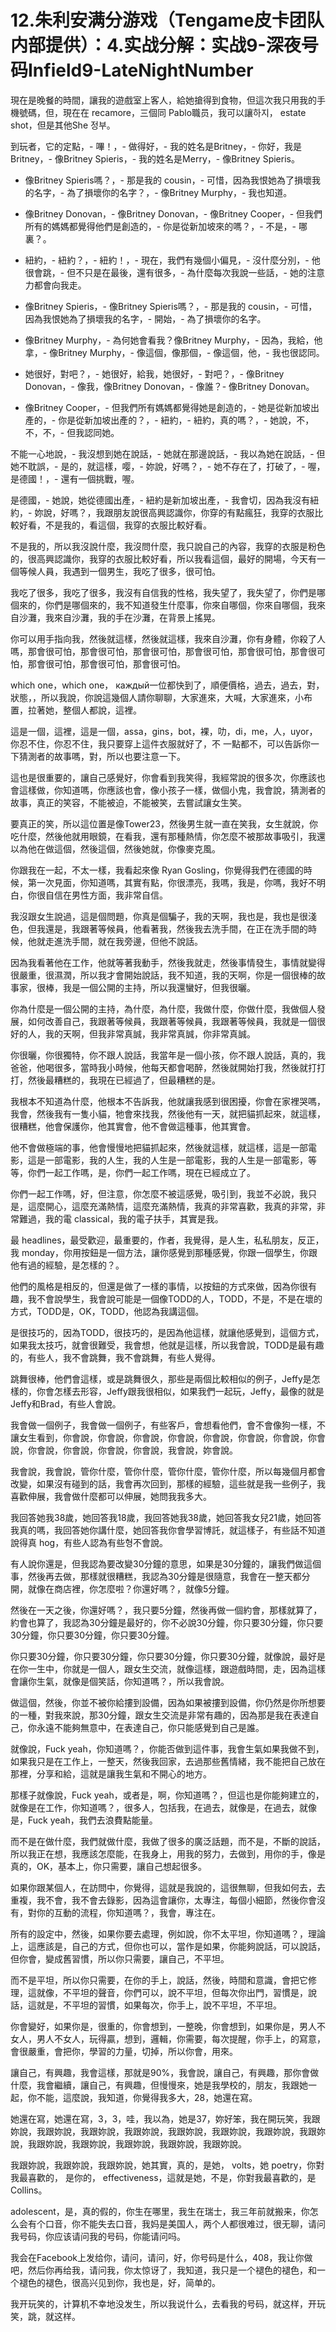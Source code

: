 # 12.朱利安满分游戏（Tengame皮卡团队内部提供）：4.实战分解：实战9-深夜号码Infield9-LateNightNumber

現在是晚餐的時間，讓我的遊戲室上客人，給她搶得到食物，但這次我只用我的手機號碼，但，現在在 recamore，三個同 Pablo職员，我可以讓하지， estate shot，但是其他She 정부。

到玩者，它的定點，- 嗶！，- 做得好，- 我的姓名是Britney，- 你好，我是Britney，- 像Britney Spieris，- 我的姓名是Merry，- 像Britney Spieris。

- 像Britney Spieris嗎？，- 那是我的 cousin，- 可惜，因為我恨她為了損壞我的名字，- 為了損壞你的名字？，- 像Britney Murphy，- 我也知道。

- 像Britney Donovan，- 像Britney Donovan，- 像Britney Cooper，- 但我們所有的媽媽都覺得他們是創造的，- 你是從新加坡來的嗎？，- 不是，- 哪裏？。

- 紐約，- 紐約？，- 紐約！，- 現在，我們有幾個小偏見，- 沒什麼分別，- 他很會跳，- 但不只是在最後，還有很多，- 為什麼每次我說一些話，- 她的注意力都會向我走。

- 像Britney Spieris，- 像Britney Spieris嗎？，- 那是我的 cousin，- 可惜，因為我恨她為了損壞我的名字，- 開始，- 為了損壞你的名字。

- 像Britney Murphy，- 為何她會看我？像Britney Murphy，- 因為，我給，他拿，- 像Britney Murphy，- 像這個，像那個，- 像這個，他，- 我也很認同。

- 她很好，對吧？，- 她很好，給我，她很好，- 對吧？，- 像Britney Donovan，- 像我，像Britney Donovan，- 像誰？- 像Britney Donovan。

- 像Britney Cooper，- 但我們所有媽媽都覺得她是創造的，- 她是從新加坡出產的，- 你是從新加坡出產的？，- 紐約，- 紐約，真的嗎？，- 她說，不，不，不，- 但我認同她。

不能一心地說，- 我沒想到她在說話，- 她就在那邊說話，- 我以為她在說話，- 但她不耽誤，- 是的，就這樣，嘤，- 妳說，好嗎？，- 她不存在了，打破了，- 喔，是德國！，- 還有一個挑戰，喔。

是德國，- 她說，她從德國出產，- 紐約是新加坡出產，- 我會切，因為我沒有紐約，- 妳說，好嗎？，我跟朋友說很高興認識你，你穿的有點瘋狂，我穿的衣服比較好看，不是我的，看這個，我穿的衣服比較好看。

不是我的，所以我沒說什麼，我沒問什麼，我只說自己的內容，我穿的衣服是粉色的，很高興認識你，我穿的衣服比較好看，所以我看這個，最好的開場，今天有一個等候人員，我遇到一個男生，我吃了很多，很可怕。

我吃了很多，我吃了很多，我沒有自信我的性格，我失望了，我失望了，你們是哪個來的，你們是哪個來的，我不知道發生什麼事，你來自哪個，你來自哪個，我來自沙灘，我來自沙灘，我的手在沙灘，在背景上搖晃。

你可以用手指向我，然後就這樣，然後就這樣，我來自沙灘，你有身體，你殺了人嗎，那會很可怕，那會很可怕，那會很可怕，那會很可怕，那會很可怕，那會很可怕，那會很可怕，那會很可怕，那會很可怕。

which one，which one， каждый一位都快到了，順便價格，過去，過去，對，狀態，，所以我說，你說這幾個人請你聊聊，大家進來，大喊，大家進來，小布置，拉著她，整個人都說，這裡。

這是一個，這裡，這是一個，assa，gins，bot，裸，叻，di，me，人，uyor，你忍不住，你忍不住，我只要穿上這件衣服就好了，不 一點都不，可以告訴你一下猜測者的故事嗎，對，所以也要注意一下。

這也是很重要的，讓自己感覺好，你會看到我笑得，我經常說的很多次，你應該也會這樣做，你知道嗎，你應該也會，像小孩子一樣，做個小鬼，我會說，猜測者的故事，真正的笑容，不能被迫，不能被笑，去嘗試讓女生笑。

要真正的笑，所以這位置是像Tower23，然後男生就一直在笑我，女生就說，你吃什麼，然後他就用眼鏡，在看我，還有那種熱情，你怎麼不被那故事吸引，我還以為他在做這個，然後這個，然後她就，你像麥克風。

你跟我在一起，不太一樣，我看起來像 Ryan Gosling，你覺得我們在德國的時候，第一次見面，你知道嗎，其實有點，你很漂亮，我嗎，我是，你嗎，我好不明白，你很自信在男性方面，我非常自信。

我沒跟女生說過，這是個問題，你真是個騙子，我的天啊，我也是，我也是很淺色，但我還是，我跟著等候員，他看著我，然後我去洗手間，在正在洗手間的時候，他就走進洗手間，就在我旁邊，但他不說話。

因為我看著他在工作，他就等著我動手，然後我就走，然後事情發生，事情就變得很嚴重，很濕潤，所以我才會開始說話，我不知道，我的天啊，你是一個很棒的故事家，很棒，我是一個公開的主持，所以我還蠻好，但我很曬。

你為什麼是一個公開的主持，為什麼，為什麼，我做什麼，你做什麼，我做個人發展，如何改善自己，我跟著等候員，我跟著等候員，我跟著等候員，我就是一個很好的人，我的天啊，但我非常真誠，我非常真誠，你非常真誠。

你很曬，你很獨特，你不跟人說話，我當年是一個小孩，你不跟人說話，真的，我爸爸，他喝很多，當時我小時候，他每天都會喝醉，然後就開始打我，然後就打打打，然後最糟糕的，我現在已經過了，但最糟糕的是。

我根本不知道為什麼，他根本不告訴我，他就讓我感到很困擾，你會在家裡哭嗎，我會，然後我有一隻小貓，牠會來找我，然後他有一天，就把貓抓起來，就這樣，很糟糕，他會保護你，他其實會，他不會做這種事，他其實會。

他不會做極端的事，他會慢慢地把貓抓起來，然後就這樣，就這樣，這是一部電影，這是一部電影，我的人生，我的人生是一部電影，我的人生是一部電影，等等，你們一起工作嗎，是，你們一起工作嗎，現在已經成立了。

你們一起工作嗎，好，但注意，你怎麼不被這感覺，吸引到，我並不必說，我只是，這麼開心，這麼充滿熱情，這麼充滿熱情，我真的非常喜歡，我真的非常，非常難過，我的電 classical，我的電子扶手，其實是我。

最 headlines，最受歡迎，最重要的，作者，我覺得，是人生，私私朋友，反正，我 monday，你用按鈕是一個方法，讓你感覺到那種感覺，你跟一個學生，你跟他有過的經驗，是怎樣的？。

他們的風格是相反的，但還是做了一樣的事情，以按鈕的方式來做，因為你很有趣，我不會說學生，我會說可能是一個像TODD的人，TODD，不是，不是在壞的方式，TODD是，OK，TODD，他認為我講這個。

是很技巧的，因為TODD，很技巧的，是因為他這樣，就讓他感覺到，這個方式，如果我太技巧，就會很難受，我會想，他就是這樣，所以我會說，TODD是最有趣的，有些人，我不會跳舞，我不會跳舞，有些人覺得。

跳舞很棒，他們會這樣，或是跳舞很久，那些是兩個比較相似的例子，Jeffy是怎樣的，你會怎樣去形容，Jeffy跟我很相似，如果我們一起玩，Jeffy，最像的就是Jeffy和Brad，有些人會說。

我會做一個例子，我會做一個例子，有些客戶，會想看他們，會不會像狗一樣，不讓女生看到，你會說，你會說，你會說，你會說，你會說，你會說，你會說，你會說，你會說，你會說，你會說，你會說，我會說，妳會說。

我會說，我會說，管你什麼，管你什麼，管你什麼，管你什麼，所以每幾個月都會改變，如果沒有碰到的話，我會再次回到，那樣的經驗，這些就是我一些例子，我喜歡伸展，我會做什麼都可以伸展，她問我我多大。

我回答她我38歲，她回答我18歲，我回答她我38歲，她回答我女兒21歲，她回答我真的嗎，我回答她你講什麼，她回答我你會學習博託，就這樣子，有些話不知道說得真 hog，有些人認為有些형不會說。

有人說你還是，但我認為要改變30分鐘的意思，如果是30分鐘的，讓我們做這個事，然後再去做，那樣就很糟糕，我認為30分鐘是很隨意，我會在一整天都分開，就像在商店裡，你怎麼啦？你還好嗎？，就像5分鐘。

然後在一天之後，你還好嗎？，我只要5分鐘，然後再做一個約會，那樣就算了，約會也算了，我認為30分鐘是最好的，你不必說30分鐘，你只要30分鐘，你只要30分鐘，你只要30分鐘，你只要30分鐘。

你只要30分鐘，你只要30分鐘，你只要30分鐘，你只要30分鐘，就像說，最好是在你一生中，你就是一個人，跟女生交流，就像這樣，跟遊戲時間，走，因為這樣會讓你生氣，就像是個笑話，你知道嗎？，所以我會說。

做這個，然後，你並不被你給摟到設備，因為如果被摟到設備，你仍然是你所想要的一種，對我來說，那30分鐘，跟女生交流是非常有趣的，因為那是我在表達自己，你永遠不能夠無意中，在表達自己，你只能感覺到自己是誰。

就像說，Fuck yeah，你知道嗎？，你能否做到這件事，我會生氣如果我做不到，如果我只是在工作上，一整天，然後我回家，去過那些舊情緒，我不能把自己放在那裡，分享和給，這就是讓我生氣和不開心的地方。

那樣子就像說，Fuck yeah，或者是，啊，你知道嗎？，但這也是你能夠建立的，就像是在工作，你知道嗎？，很多人，包括我，在過去，就像是，在過去，就像是，Fuck yeah，我們去浪費點能量。

而不是在做什麼，我們就做什麼，我做了很多的廣泛話題，而不是，不斷的說話，所以我正在想，我應該怎麼能，在我身上，用我的努力，去做到，用你的手，像是真的，OK，基本上，你只需要，讓自己想起很多。

如果你跟某個人，在訪問中，你覺得，這就是我說的，這很無聊，但我如何去，去重複，我不會，我不會去錄影，因為這會讓你，太專注，每個小細節，然後你會沒有，對你的互動的流程，你知道嗎？，我會，專注在。

所有的設定中，然後，如果你要去處理，例如說，你不太平坦，你知道嗎？，理論上，這應該是，自己的方式，但你也可以，當作是如果，你能夠說話，可以說話，但你會，變成舊習慣，所以你只需要，讓自己，不平坦。

而不是平坦，所以你只需要，在你的手上，說話，然後，時間和意識，會把它修理，這就像，不平坦的聲音，你們可以，說不平坦，但每次你出門，習慣是，說話，這就是，不平坦的習慣，如果每次，你手上，說不平坦，不平坦。

你會變好，如果你是，很重的，你會想到，一整晚，你會想到，如果你是，男人不女人，男人不女人，玩得贏，想到，邏輯，你需要，每次提醒，你手上，的寫意，會很嚴重，會把你，學習的力量，切掉，所以你會，用來。

讓自己，有興趣，我會這樣，那就是90%，我會說，讓自己，有興趣，那你會做什麼，我會繼續，讓自己，有興趣，但慢慢來，她是我學校的，朋友，我跟她一起，你不能，這麼說，我知道，你覺得我多大，28，她還在寫。

她還在寫，她還在寫，3，3，哇，我以為，她是37，妳好笨，我在開玩笑，我跟妳說，我跟妳說，我跟妳說，我跟妳說，我跟妳說，我跟妳說，我跟妳說，我跟妳說，我跟妳說，我跟妳說，我跟妳說，我跟妳說，我跟妳說。

我跟妳說，我跟妳說，我跟妳說，她其實，真的，是她， volts，她 poetry，你對我最喜歡的， 是你的， effectiveness，這就是她，不是，你對我最喜歡的，是 Collins。

 adolescent，是，真的假的，你生在哪里，我生在瑞士，我三年前就搬来，你怎么会有个口音，你不能失去口音，我妈是美国人，两个人都很难过，很无聊，请问我号码，你应该请问我的号码，你能请问吗。

我会在Facebook上发给你，请问，请问，好，你号码是什么，408，我让你做吧，然后你再给我，请问我，你太惊讶了，我知道，我只是一个褪色的褪色，和一个褪色的褪色，很高兴见到你，我也是，好，简单的。

我开玩笑的，计算机不幸地没发生，所以我说什么，去看我的号码，就这样，开玩笑，跳，就这样。